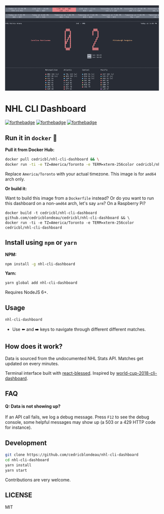 ![screenshot](https://raw.githubusercontent.com/cedricblondeau/nhl-cli-dashboard/master/screenshot.jpg)

# NHL CLI Dashboard

[![forthebadge](https://forthebadge.com/images/badges/built-with-love.svg)](https://forthebadge.com) [![forthebadge](https://forthebadge.com/images/badges/kinda-sfw.svg)](https://forthebadge.com) [![forthebadge](https://forthebadge.com/images/badges/uses-js.svg)](https://forthebadge.com)

## Run it in `docker` 🐳

**Pull it from Docker Hub:**

```bash
docker pull cedricbl/nhl-cli-dashboard && \
docker run -ti -e TZ=America/Toronto -e TERM=xterm-256color cedricbl/nhl-cli-dashboard
```

Replace `America/Toronto` with your actual timezone. This image is for `amd64` arch only.

**Or build it:**

Want to build this image from a `Dockerfile` instead? Or do you want to run this dashboard on a non-`amd64` arch, let's say `arm`? On a Raspberry Pi?

```
docker build -t cedricbl/nhl-cli-dashboard github.com/cedricblondeau/cedricbl/nhl-cli-dashboard && \
docker run -ti -e TZ=America/Toronto -e TERM=xterm-256color cedricbl/nhl-cli-dashboard
```

## Install using `npm` or `yarn`

**NPM:**
```bash
npm install -g nhl-cli-dashboard
```

**Yarn:**
```bash
yarn global add nhl-cli-dashboard
```

Requires NodeJS 6+.

## Usage

```bash
nhl-cli-dashboard
```

- Use ⬅️  and ➡️  keys to navigate through different different matches.

## How does it work?

Data is sourced from the undocumented NHL Stats API. Matches get updated on every minutes.

Terminal interface built with [react-blessed](https://github.com/Yomguithereal/react-blessed). Inspired by [world-cup-2018-cli-dashboard](
https://github.com/cedricblondeau/world-cup-2018-cli-dashboard).

## FAQ

#### Q: Data is not showing up?

If an API call fails, we log a debug message. Press `F12` to see the debug console, some helpful messages may show up (a 503 or a 429 HTTP code for instance).

## Development

```bash
git clone https://github.com/cedricblondeau/nhl-cli-dashboard
cd nhl-cli-dashboard
yarn install
yarn start
```

Contributions are very welcome.

## LICENSE

MIT
